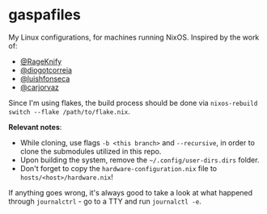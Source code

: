 # gaspafiles

My Linux configurations, for machines running NixOS. Inspired by the work of:

- [@RageKnify](https://github.com/RageKnify)
- [@diogotcorreia](https://github.com/diogotcorreia)
- [@luishfonseca](https://github.com/luishfonseca)
- [@carjorvaz](https://github.com/carjorvaz)

Since I'm using flakes, the build process should be done via `nixos-rebuild switch --flake /path/to/flake.nix`.

**Relevant notes**:

- While cloning, use flags `-b <this branch>` and `--recursive`, in order to clone the submodules utilized in this repo.
- Upon building the system, remove the `~/.config/user-dirs.dirs` folder.
- Don't forget to copy the `hardware-configuration.nix` file to `hosts/<host>/hardware.nix`!

If anything goes wrong, it's always good to take a look at what happened through `journalctrl` - go to a TTY and run `journalctl -e`.

